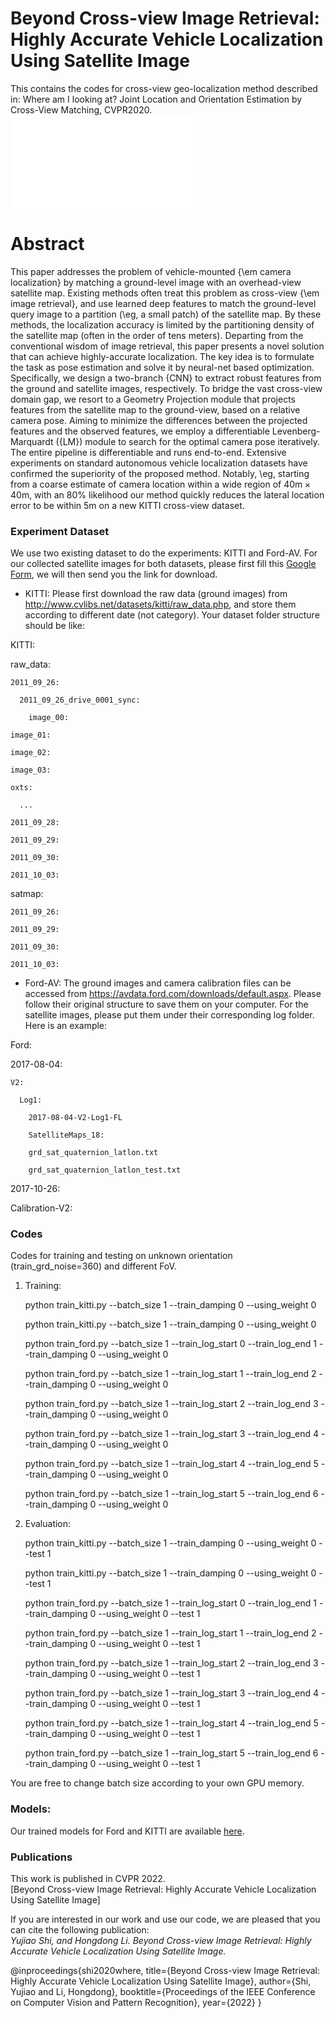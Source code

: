 # Beyond Cross-view Image Retrieval: Highly Accurate Vehicle Localization Using Satellite Image

This contains the codes for cross-view geo-localization method described in: Where am I looking at? Joint Location and Orientation Estimation by Cross-View Matching, CVPR2020. 
![alt text](./Framework.pdf)

# Abstract
This paper addresses the problem of vehicle-mounted {\em camera localization} by matching a ground-level image with an overhead-view satellite map.  Existing methods often treat this problem as cross-view {\em image retrieval}, and use learned deep features to match the ground-level query image to a partition (\eg, a small patch) of the satellite map. By these methods, the localization accuracy is limited by the partitioning density of the satellite map (often in the order of tens meters).  Departing from the conventional wisdom of image retrieval, this paper presents a novel solution that can achieve highly-accurate localization. The key idea is to formulate the task as pose estimation and solve it by neural-net based optimization. Specifically, we design a two-branch {CNN} to extract robust features from the ground and satellite images, respectively. To bridge the vast cross-view domain gap, we resort to a Geometry Projection module that projects features from the satellite map to the ground-view, based on a relative camera pose. Aiming to minimize the differences between the projected features and the observed features, we employ a differentiable Levenberg-Marquardt ({LM}) module to search for the optimal camera pose iteratively. The entire pipeline is differentiable and runs end-to-end. 
Extensive experiments on standard autonomous vehicle localization datasets have confirmed the superiority of the proposed method. Notably, \eg, starting from a coarse estimate of camera location within a wide region of $40\text{m}\times40\text{m}$, with an 80\% likelihood our method quickly reduces the lateral location error to be within $5\text{m}$ on a new KITTI cross-view dataset.
### Experiment Dataset
We use two existing dataset to do the experiments: KITTI and Ford-AV. For our collected satellite images for both datasets, please first fill this [Google Form](https://forms.gle/Bm8jNLiUxFeQejix7), we will then send you the link for download. 

- KITTI: Please first download the raw data (ground images) from http://www.cvlibs.net/datasets/kitti/raw_data.php, and store them according to different date (not category). 
Your dataset folder structure should be like: 

KITTI:

  raw_data:
  
    2011_09_26:
    
      2011_09_26_drive_0001_sync:
      
        image_00:
	
	image_01:
	
	image_02:
	
	image_03:
	
	oxts:
	
      ...
      
    2011_09_28:
    
    2011_09_29:
    
    2011_09_30:
    
    2011_10_03:
  
  satmap:
  
    2011_09_26:
    
    2011_09_29:
    
    2011_09_30:
    
    2011_10_03:

- Ford-AV: The ground images and camera calibration files can be accessed from https://avdata.ford.com/downloads/default.aspx. Please follow their original structure to save them on your computer. For the satellite images, please put them under their corresponding log folder. Here is an example:


Ford:

  2017-08-04:
  
    V2:
    
      Log1:
      
        2017-08-04-V2-Log1-FL
	
        SatelliteMaps_18:
	
        grd_sat_quaternion_latlon.txt
	
        grd_sat_quaternion_latlon_test.txt

  2017-10-26:
  
  Calibration-V2:



### Codes
Codes for training and testing on unknown orientation (train_grd_noise=360) and different FoV.

1. Training:

    python train_kitti.py --batch_size 1 --train_damping 0 --using_weight 0
    
    python train_kitti.py --batch_size 1 --train_damping 0 --using_weight 0


    python train_ford.py --batch_size 1 --train_log_start 0 --train_log_end 1 --train_damping 0 --using_weight 0
    
    python train_ford.py --batch_size 1 --train_log_start 1 --train_log_end 2 --train_damping 0 --using_weight 0
    
    python train_ford.py --batch_size 1 --train_log_start 2 --train_log_end 3 --train_damping 0 --using_weight 0
    
    python train_ford.py --batch_size 1 --train_log_start 3 --train_log_end 4 --train_damping 0 --using_weight 0
    
    python train_ford.py --batch_size 1 --train_log_start 4 --train_log_end 5 --train_damping 0 --using_weight 0
    
    python train_ford.py --batch_size 1 --train_log_start 5 --train_log_end 6 --train_damping 0 --using_weight 0

2. Evaluation:

    python train_kitti.py --batch_size 1 --train_damping 0 --using_weight 0 --test 1
    
    python train_kitti.py --batch_size 1 --train_damping 0 --using_weight 0 --test 1
    
    
    python train_ford.py --batch_size 1 --train_log_start 0 --train_log_end 1 --train_damping 0 --using_weight 0 --test 1
    
    python train_ford.py --batch_size 1 --train_log_start 1 --train_log_end 2 --train_damping 0 --using_weight 0 --test 1
    
    python train_ford.py --batch_size 1 --train_log_start 2 --train_log_end 3 --train_damping 0 --using_weight 0 --test 1
    
    python train_ford.py --batch_size 1 --train_log_start 3 --train_log_end 4 --train_damping 0 --using_weight 0 --test 1
    
    python train_ford.py --batch_size 1 --train_log_start 4 --train_log_end 5 --train_damping 0 --using_weight 0 --test 1
    
    python train_ford.py --batch_size 1 --train_log_start 5 --train_log_end 6 --train_damping 0 --using_weight 0 --test 1


You are free to change batch size according to your own GPU memory. 

### Models:
Our trained models for Ford and KITTI are available [here](https://anu365-my.sharepoint.com/:f:/g/personal/u6293587_anu_edu_au/Ev7HAgSDze5LhvRWfcM4AgEBJiSr6W0GuTEEfdhWHG_gSQ?e=vNtwCJ). 



### Publications
This work is published in CVPR 2022.  
[Beyond Cross-view Image Retrieval: Highly Accurate Vehicle Localization Using Satellite Image]

If you are interested in our work and use our code, we are pleased that you can cite the following publication:  
*Yujiao Shi, and Hongdong Li. Beyond Cross-view Image Retrieval: Highly Accurate Vehicle Localization Using Satellite Image.*

@inproceedings{shi2020where,
  title={Beyond Cross-view Image Retrieval: Highly Accurate Vehicle Localization Using Satellite Image},
  author={Shi, Yujiao and Li, Hongdong},
  booktitle={Proceedings of the IEEE Conference on Computer Vision and Pattern Recognition},
  year={2022}
}

